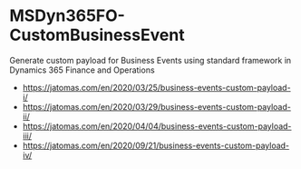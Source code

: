# MSDyn365FO-CustomBusinessEvent
Generate custom payload for Business Events using standard framework in Dynamics 365 Finance and Operations
- https://jatomas.com/en/2020/03/25/business-events-custom-payload-i/
- https://jatomas.com/en/2020/03/29/business-events-custom-payload-ii/
- https://jatomas.com/en/2020/04/04/business-events-custom-payload-iii/
- https://jatomas.com/en/2020/09/21/business-events-custom-payload-iv/
